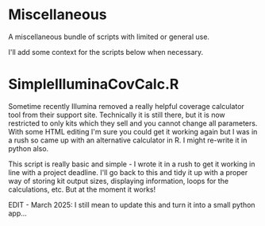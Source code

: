 # Miscellaneous
A miscellaneous bundle of scripts with limited or general use. 

I'll add some context for the scripts below when necessary. 

# SimpleIlluminaCovCalc.R

Sometime recently Illumina removed a really helpful coverage calculator tool from their support site. Technically it is still there, but it is now restricted to only kits which they sell and you cannot change all parameters. With some HTML editing I'm sure you could get it working again but I was in a rush so came up with an alternative calculator in R. I might re-write it in python also. 

This script is really basic and simple - I wrote it in a rush to get it working in line with a project deadline. I'll go back to this and tidy it up with a proper way of storing kit output sizes, displaying information, loops for the calculations, etc. But at the moment it works!

EDIT - March 2025: I still mean to update this and turn it into a small python app... 
